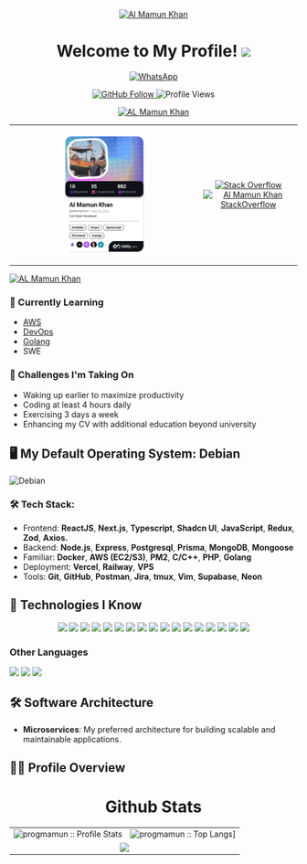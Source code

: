 <div align="center">
  <a href="https://www.linkedin.com/in/progmamun/" target="_blank" rel="noopener">
    <img src="https://rawcdn.githack.com/progmamun/programming-hero/5e7a9d93012540777c2880f116cd243fc3df4e85/milestone-9/v0.2.svg" alt="Al Mamun Khan" />
  </a>
  
  <h1>Welcome to My Profile! <img src="https://media.giphy.com/media/hvRJCLFzcasrR4ia7z/giphy.gif" width="25"></h1>

<a href="[[https://api.whatsapp.com/send/?phone=+8801516562647&type=phone_number&app_absent=0](https://api.whatsapp.com/send/?phone=+8801516562647&text=Hello&type=phone_number&app_absent=0)](https://api.whatsapp.com/send/?phone=+8801516562647&text=Hello&type=phone_number&app_absent=0)"><img src="https://img.shields.io/badge/WhatsApp-Click%20Here-25D366?style=for-the-badge&logo=whatsapp" alt="WhatsApp" />
</a>

<a href="https://github.com/progmamun">
    <img src="https://img.shields.io/github/followers/progmamun?label=Follow&style=social" alt="GitHub Follow" />
  </a>
<img src="https://komarev.com/ghpvc/?username=progmamun&color=228B22" alt="Profile Views" />

[![AL Mamun Khan](https://awesome-github-stats.azurewebsites.net/user-stats/progmamun?cardType=level-alternate&theme=jolly&preferLogin=true)](https://git.io/awesome-stats-card)

</div>

<table align="center">
  <tr>
    <td>
      <p align="center">
       <a href="https://app.daily.dev/devmamun"><img src="./devcard.png" width="45%" alt="Al Mamun Khan's Dev Card"/></a>
      </p>
    </td>
    <td>
      <p align="center">
        <a href="https://stackoverflow.com/users/15274012/al-mamun-khan">
          <img src="https://aleen42.github.io/badges/src/stackoverflow.svg" alt="Stack Overflow" />
        </a><br/>
        <a href="https://stackoverflow.com/users/15274012/al-mamun-khan">
          <img src="https://github-readme-stackoverflow.vercel.app/?userID=15274012" alt="Al Mamun Khan StackOverflow" />
        </a>
      </p>
    </td>
  </tr>
</table>

[![AL Mamun Khan](https://github-profile-summary-cards.vercel.app/api/cards/profile-details?username=progmamun&theme=jolly)](https://git.io/awesome-stats-card)

### 🌱 Currently Learning

- [AWS](https://aws.amazon.com/)
- [DevOps](https://www.google.com/search?q=DevOps)
- [Golang](https://go.dev)
- SWE

### 💪 Challenges I'm Taking On

- Waking up earlier to maximize productivity
- Coding at least 4 hours daily
- Exercising 3 days a week
- Enhancing my CV with additional education beyond university

## 🖥️ My Default Operating System: Debian

![Debian](https://img.shields.io/badge/Linux-FCC624?style=for-the-badge&logo=linux&logoColor=black)

### 🛠️ Tech Stack:

- Frontend: **ReactJS**, **Next.js**, **Typescript**, **Shadcn UI**, **JavaScript**, **Redux**, **Zod**, **Axios.**
- Backend: **Node.js**, **Express**, **Postgresql**, **Prisma**, **MongoDB**, **Mongoose**
- Familiar: **Docker**, **AWS (EC2/S3)**, **PM2**, **C/C++**, **PHP**, **Golang**
- Deployment: **Vercel**, **Railway**, **VPS**
- Tools: **Git**, **GitHub**, **Postman**, **Jira**, **tmux**, **Vim**, **Supabase**, **Neon**

## 🚀 Technologies I Know

<p align="center">
  <img src="https://img.shields.io/badge/Next.js-000000?style=for-the-badge&logo=next.js&logoColor=white" height="25" />
  <img src="https://img.shields.io/badge/React-20232A?style=for-the-badge&logo=react&logoColor=61DAFB" height="25" />
  <img src="https://img.shields.io/badge/prisma-2D3748?style=for-the-badge&logo=prisma&logoColor=white" height="25" />
  <img src="https://img.shields.io/badge/docker-2496ED?style=for-the-badge&logo=docker&logoColor=white" height="25" />
  <img src="https://img.shields.io/badge/JavaScript-F7DF1E?style=for-the-badge&logo=javascript&logoColor=white" height="25" />
  <img src="https://img.shields.io/badge/Node.js-43853D?style=for-the-badge&logo=node.js&logoColor=white" height="25" />
  <img src="https://img.shields.io/badge/TypeScript-007ACC?style=for-the-badge&logo=typescript&logoColor=white" height="25" />
  <img src="https://img.shields.io/badge/Sass-CC6699?style=for-the-badge&logo=sass&logoColor=white" height="25" />
  <img src="https://img.shields.io/badge/Tailwind_CSS-38B2AC?style=for-the-badge&logo=tailwind-css&logoColor=white" height="25" />
  <img src="https://img.shields.io/badge/Express.js-404D59?style=for-the-badge" height="25" />
  <img src="https://img.shields.io/badge/Redux-593D88?style=for-the-badge&logo=redux&logoColor=white" height="25" />
  <img src="https://img.shields.io/badge/PostgreSQL-316192?style=for-the-badge&logo=postgresql&logoColor=white" height="25" />
  <img src="https://img.shields.io/badge/MongoDB-4EA94B?style=for-the-badge&logo=mongodb&logoColor=white" height="25" />
  <img src="https://img.shields.io/badge/redis-%23DD0031.svg?&style=for-the-badge&logo=redis&logoColor=white" height="25" />
  <img src="https://img.shields.io/badge/Amazon_AWS-232F3E?style=for-the-badge&logo=amazon-aws&logoColor=white" height="25" />
  <img src="https://img.shields.io/badge/Digital_Ocean-0080FF?style=for-the-badge&logo=DigitalOcean&logoColor=white" height="25" />
  <img src="https://img.shields.io/badge/Jest-323330?style=for-the-badge&logo=Jest&logoColor=white" height="25" />
  
</p>

### Other Languages

<p align="left">
  <img src="https://img.shields.io/badge/Go-00ADD8?style=for-the-badge&logo=go&logoColor=white" height="25" />
  <img src="https://img.shields.io/badge/C%2FC++-659ad2?style=for-the-badge&logo=c%2B%2B&logoColor=ffffff" height="25" />
  <img src="https://img.shields.io/badge/PHP-777BB4?style=for-the-badge&logo=php&logoColor=white" height="25" />
</p>

## 🛠️ Software Architecture

- **Microservices**: My preferred architecture for building scalable and maintainable applications.

## 👨‍💻 Profile Overview

<p align="center">
   <table>
   <h1 align="center">Github Stats</h1>
       <tr>
       <td><img alt="progmamun :: Profile Stats" src="https://github-readme-stats.vercel.app/api?username=progmamun&theme=blue-green&amp;show_icons=true&amp;count_private=true&amp;hide_border=true" /></td>
       <td><img alt="progmamun :: Top Langs]" src="https://github-readme-stats.vercel.app/api/top-langs/?username=progmamun&langs_count=6&theme=blue-green&layout=compact&hide=html"> </td>
     </tr>
     <tr>
        <td colspan="2" align="center"><img  align="center" src="https://github-readme-streak-stats.herokuapp.com?user=progmamun&theme=blue-green&hide_border=true"></td>
     </tr>
   </table>
</p>

